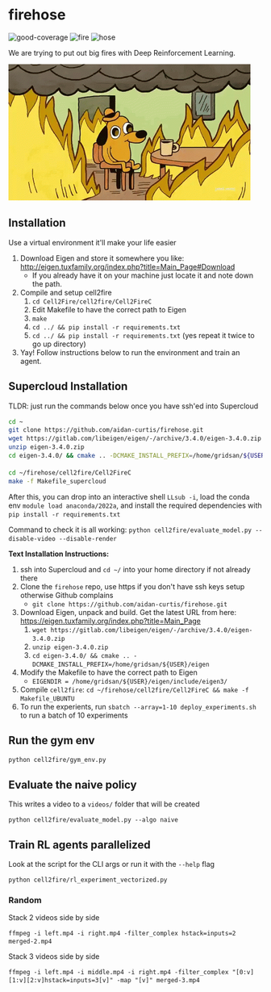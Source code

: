 # firehose
![good-coverage](https://img.shields.io/badge/coverage-101%25-brightgreen) 
![fire](https://img.shields.io/badge/-fire-red)
![hose](https://img.shields.io/badge/-hose-blue)

We are trying to put out big fires with Deep Reinforcement Learning.

![fine](./figs/giphy.gif)

## Installation
Use a virtual environment it'll make your life easier

1. Download Eigen and store it somewhere you like: http://eigen.tuxfamily.org/index.php?title=Main_Page#Download
   - If you already have it on your machine just locate it and note down the path.
2. Compile and setup cell2fire
   1. `cd Cell2Fire/cell2fire/Cell2FireC`
   2. Edit Makefile to have the correct path to Eigen
   3. `make`
   4. `cd ../ && pip install -r requirements.txt`
   5. `cd ../ && pip install -r requirements.txt` (yes repeat it twice to go up directory)
3. Yay! Follow instructions below to run the environment and train an agent.

## Supercloud Installation
TLDR: just run the commands below once you have ssh'ed into Supercloud

```bash
cd ~
git clone https://github.com/aidan-curtis/firehose.git
wget https://gitlab.com/libeigen/eigen/-/archive/3.4.0/eigen-3.4.0.zip
unzip eigen-3.4.0.zip
cd eigen-3.4.0/ && cmake .. -DCMAKE_INSTALL_PREFIX=/home/gridsan/${USER}/eigen

cd ~/firehose/cell2fire/Cell2FireC
make -f Makefile_supercloud
```

After this, you can drop into an interactive shell `LLsub -i`, load the conda env `module load anaconda/2022a`,
and install the required dependencies with `pip install -r requirements.txt`

Command to check it is all working: `python cell2fire/evaluate_model.py --disable-video --disable-render`

**Text Installation Instructions:**

1. ssh into Supercloud and `cd ~/` into your home directory if not already there
2. Clone the `firehose` repo, use https if you don't have ssh keys setup otherwise Github complains
    - `git clone https://github.com/aidan-curtis/firehose.git`
3. Download Eigen, unpack and build. Get the latest URL from here: https://eigen.tuxfamily.org/index.php?title=Main_Page
    1. `wget https://gitlab.com/libeigen/eigen/-/archive/3.4.0/eigen-3.4.0.zip`
    2. `unzip eigen-3.4.0.zip`
    3. `cd eigen-3.4.0/ && cmake .. -DCMAKE_INSTALL_PREFIX=/home/gridsan/${USER}/eigen`
4. Modify the Makefile to have the correct path to Eigen
    - `EIGENDIR = /home/gridsan/${USER}/eigen/include/eigen3/`
5. Compile `cell2fire`: `cd ~/firehose/cell2fire/Cell2FireC && make -f Makefile_UBUNTU`
6. To run the experients, run `sbatch --array=1-10 deploy_experiments.sh` to run a batch of 10 experiments



## Run the gym env
```
python cell2fire/gym_env.py
```

## Evaluate the naive policy
This writes a video to a `videos/` folder that will be created
```
python cell2fire/evaluate_model.py --algo naive
```

## Train RL agents parallelized
Look at the script for the CLI args or run it with the `--help` flag

```
python cell2fire/rl_experiment_vectorized.py
```

### Random
Stack 2 videos side by side

```
ffmpeg -i left.mp4 -i right.mp4 -filter_complex hstack=inputs=2 merged-2.mp4
```

Stack 3 videos side by side

```
ffmpeg -i left.mp4 -i middle.mp4 -i right.mp4 -filter_complex "[0:v][1:v][2:v]hstack=inputs=3[v]" -map "[v]" merged-3.mp4
```